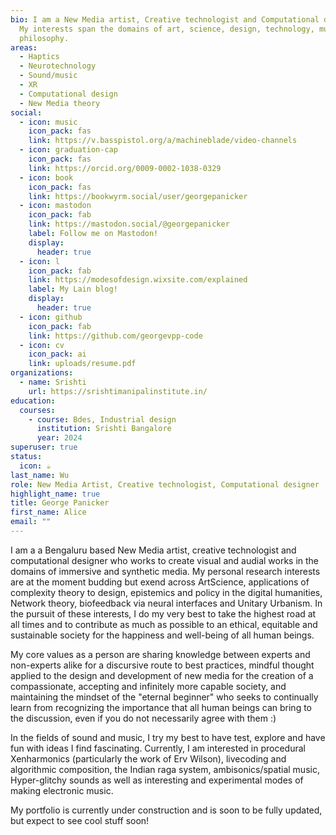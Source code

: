 ```yaml
---
bio: I am a New Media artist, Creative technologist and Computational designer.
  My interests span the domains of art, science, design, technology, music and
  philosophy.
areas:
  - Haptics
  - Neurotechnology
  - Sound/music
  - XR
  - Computational design
  - New Media theory
social:
  - icon: music
    icon_pack: fas
    link: https://v.basspistol.org/a/machineblade/video-channels
  - icon: graduation-cap
    icon_pack: fas
    link: https://orcid.org/0009-0002-1038-0329
  - icon: book
    icon_pack: fas
    link: https://bookwyrm.social/user/georgepanicker
  - icon: mastodon
    icon_pack: fab
    link: https://mastodon.social/@georgepanicker
    label: Follow me on Mastodon!
    display:
      header: true
  - icon: l
    icon_pack: fab
    link: https://modesofdesign.wixsite.com/explained
    label: My Lain blog!
    display:
      header: true
  - icon: github
    icon_pack: fab
    link: https://github.com/georgevpp-code
  - icon: cv
    icon_pack: ai
    link: uploads/resume.pdf
organizations:
  - name: Srishti
    url: https://srishtimanipalinstitute.in/
education:
  courses:
    - course: Bdes, Industrial design
      institution: Srishti Bangalore
      year: 2024
superuser: true
status:
  icon: ☕️
last_name: Wu
role: New Media Artist, Creative technologist, Computational designer
highlight_name: true
title: George Panicker
first_name: Alice
email: ""
---
```

I am a a Bengaluru based New Media artist, creative technologist and computational designer who works to create visual and audial works in the domains of immersive and synthetic media. My personal research interests are at the moment budding but exend across ArtScience, applications of complexity theory to design, epistemics and policy in the digital humanities, Network theory, biofeedback via neural interfaces and Unitary Urbanism. In the pursuit of these interests, I do my very best to take the highest road at all times and to contribute as much as possible to an ethical, equitable and sustainable society for the happiness and well-being of all human beings. 

My core values as a person are sharing knowledge between experts and non-experts alike for a discursive route to best practices, mindful thought applied to the design and development of new media for the creation of a compassionate, accepting and infinitely more capable society, and maintaining the mindset of the "eternal beginner" who seeks to continually learn from recognizing the importance that all human beings can bring to the discussion, even if you do not necessarily agree with them :)

In the fields of sound and music, I try my best to have test, explore and have fun with ideas I find fascinating. Currently, I am interested in procedural Xenharmonics (particularly the work of Erv Wilson), livecoding and algorithmic composition, the Indian raga system, ambisonics/spatial music, Hyper-glitchy sounds as well as interesting and experimental modes of making electronic music. 

My portfolio is currently under construction and is soon to be fully updated, but expect to see cool stuff soon!
